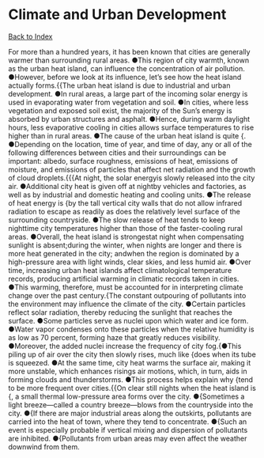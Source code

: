 # Climate and Urban Development
[Back to Index](https://github.com/windows10010/tpoExtractor/blob/master/README.md)

For more than a hundred years, it has been known that cities are generally warmer than surrounding rural areas. ●This region of city warmth, known as the urban heat island, can influence the concentration of air pollution. ●However, before we look at its influence, let’s see how the heat island actually forms.{{The urban heat island is due to industrial and urban development. ●In rural areas, a large part of the incoming solar energy is used in evaporating water from vegetation and soil. ●In cities, where less vegetation and exposed soil exist, the majority of the Sun’s energy is absorbed by urban structures and asphalt. ●Hence, during warm daylight hours, less evaporative cooling in cities allows surface temperatures to rise higher than in rural areas. ●The cause of the urban heat island is quite {. ●Depending on the location, time of year, and time of day, any or all of the following differences between cities and their surroundings can be important: albedo, surface roughness, emissions of heat, emissions of moisture, and emissions of particles that affect net radiation and the growth of cloud droplets.{{{At night, the solar energyis slowly released into the city air. ●Additional city heat is given off at nightby vehicles and factories, as well as by industrial and domestic heating and cooling units. ●The release of heat energy is {by the tall vertical city walls that do not allow infrared radiation to escape as readily as does the relatively level surface of the surrounding countryside. ●The slow release of heat tends to keep nighttime city temperatures higher than those of the faster-cooling rural areas. ●Overall, the heat island is strongestat night when compensating sunlight is absent;during the winter, when nights are longer and there is more heat generated in the city; andwhen the region is dominated by a high-pressure area with light winds, clear skies, and less humid air. ●Over time, increasing urban heat islands affect climatological temperature records, producing artificial warming in climatic records taken in cities. ●This warming, therefore, must be accounted for in interpreting climate change over the past century.{The constant outpouring of pollutants into the environment may influence the climate of the city. ●Certain particles reflect solar radiation, thereby reducing the sunlight that reaches the surface. ●Some particles serve as nuclei upon which water and ice form. ●Water vapor condenses onto these particles when the relative humidity is as low as 70 percent, forming haze that greatly reduces visibility. ●Moreover, the added nuclei increase the frequency of city fog.{●This piling up of air over the city then slowly rises, much like {does when its tube is squeezed. ●At the same time, city heat warms the surface air, making it more unstable, which enhances risings air motions, which, in turn, aids in forming clouds and thunderstorms. ●This process helps explain why {tend to be more frequent over cities.{{On clear still nights when the heat island is {, a small thermal low-pressure area forms over the city. ●{Sometimes a light breeze—called a country breeze—blows from the countryside into the city. ●{If there are major industrial areas along the outskirts, pollutants are carried into the heat of town, where they tend to concentrate. ●{Such an event is especially probable if vertical mixing and dispersion of pollutants are inhibited. ●{Pollutants from urban areas may even affect the weather downwind from them.